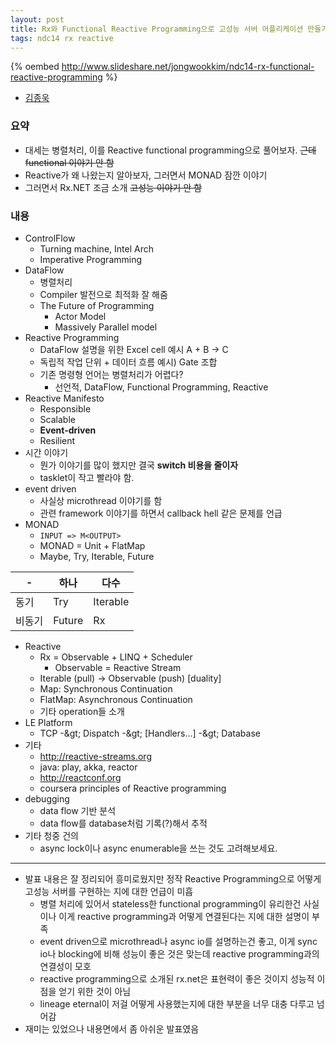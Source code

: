 ```yaml
---
layout: post
title: Rx와 Functional Reactive Programming으로 고성능 서버 어플리케이션 만들기
tags: ndc14 rx reactive
---
```


{% oembed http://www.slideshare.net/jongwookkim/ndc14-rx-functional-reactive-programming %}

* [김종욱](http://jongwook.kim/home)

### 요약 ###

* 대세는 병렬처리, 이를 Reactive functional programming으로 풀어보자. ~~근데 functional 이야기 안 함~~
* Reactive가 왜 나왔는지 알아보자, 그러면서 MONAD 잠깐 이야기
* 그러면서 Rx.NET 조금 소개 ~~고성능 이야기 안 함~~

### 내용 ###

* ControlFlow
	* Turning machine, Intel Arch
	* Imperative Programming
* DataFlow
	* 병렬처리
	* Compiler 발전으로 최적화 잘 해줌
	* The Future of Programming
		* Actor Model
		* Massively Parallel model
* Reactive Programming
	* DataFlow 설명을 위한 Excel cell 예시 A + B -&gt; C
	* 독립적 작업 단위 + 데이터 흐름 예시) Gate 조합
	* 기존 명령형 언어는 병렬처리가 어렵다?
		* 선언적, DataFlow, Functional Programming, Reactive
* Reactive Manifesto
	* Responsible
	* Scalable
	* **Event-driven**
	* Resilient
* 시간 이야기
	* 뭔가 이야기를 많이 했지만 결국 **switch 비용을 줄이자**
	* tasklet이 작고 빨라야 함.
* event driven
	* 사실상 microthread 이야기를 함
	* 관련 framework 이야기를 하면서 callback hell 같은 문제를 언급
*  MONAD
	*  `INPUT => M<OUTPUT>`
	*  MONAD = Unit + FlatMap
	*  Maybe, Try, Iterable, Future

| - 		| 하나 		| 다수 		|
|-------|-----------|-----------|
| 동기	| Try 		| Iterable 	|
| 비동기	| Future 	| Rx 		|

* Reactive
	* Rx = Observable + LINQ + Scheduler
		* Observable = Reactive Stream
	* Iterable (pull) -&gt; Observable (push) [duality]
	* Map: Synchronous Continuation
	* FlatMap: Asynchronous Continuation
	* 기타 operation들 소개
* LE Platform
	* TCP -&amp;gt; Dispatch -&amp;gt; [Handlers...] -&amp;gt; Database
* 기타
	* http://reactive-streams.org
	* java: play, akka, reactor
	* http://reactconf.org
	* coursera principles of Reactive programming
* debugging
	* data flow 기반 분석
	* data flow를 database처럼 기록(?)해서 추적
* 기타 청중 건의
	* async lock이나 async enumerable을 쓰는 것도 고려해보세요.

----------

* 발표 내용은 잘 정리되어 흥미로웠지만 정작 Reactive Programming으로 어떻게 고성능 서버를 구현하는 지에 대한 언급이 미흡
	* 병렬 처리에 있어서 stateless한 functional programming이 유리한건 사실이나 이게 reactive programming과 어떻게 연결된다는 지에 대한 설명이 부족
	* event driven으로 microthread나 async io를 설명하는건 좋고, 이게 sync io나 blocking에 비해 성능이 좋은 것은 맞는데 reactive programming과의 연결성이 모호
	* reactive programming으로 소개된 rx.net은 표현력이 좋은 것이지 성능적 이점을 얻기 위한 것이 아님
	* lineage eternal이 저걸 어떻게 사용했는지에 대한 부분을 너무 대충 다루고 넘어감
* 재미는 있었으나 내용면에서 좀 아쉬운 발표였음
